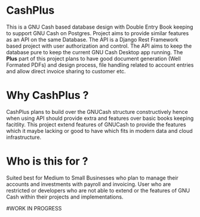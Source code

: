 # CashPlus
This is a GNU Cash based database design with Double Entry Book keeping to support GNU Cash on Postgres. Project aims to provide similar features as an API on the same Database.
The API is a Django Rest Framework based project with user authorization and control. The API aims to keep the database pure to keep the current GNU Cash Desktop app running.
The **Plus** part of this project plans to have good document generation (Well Formated PDFs) and design process, file handling related to account entries and allow direct invoice sharing to customer etc.

# Why CashPlus ?
CashPlus plans to build over the GNUCash structure constructively hence when using API should provide extra and features over basic books keeping facitlity.
This project extend features of GNUCash to provide the features which it maybe lacking or good to have which fits in modern data and cloud infrastructure.

# Who is this for ?
Suited best for Medium to Small Businesses who plan to manage their accounts and investments with payroll and invoicing.
User who are restricted or developers who are not able to extend or the features of GNU Cash within their projects and implementations.

#WORK IN PROGRESS
